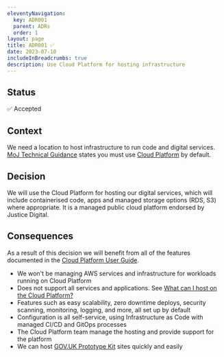 ```yaml
---
eleventyNavigation:
  key: ADR001
  parent: ADRs
  order: 1
layout: page
title: ADR001 ✅
date: 2023-07-10
includeInBreadcrumbs: true
description: Use Cloud Platform for hosting infrastructure
---
```


## Status

✅ Accepted

## Context

We need a location to host infrastructure to run code and digital services. [MoJ Technical Guidance](https://technical-guidance.service.justice.gov.uk/documentation/standards/hosting.html#how-to-host-services) states you must use [Cloud Platform](https://user-guide.cloud-platform.service.justice.gov.uk/) by default.

## Decision

We will use the Cloud Platform for hosting our digital services, which will include containerised code, apps  and managed storage options (RDS, S3) where appropriate. It is a managed public cloud platform endorsed by
Justice Digital.

## Consequences

As a result of this decision we will benefit from all of the features documented in the [Cloud Platform User Guide](https://user-guide.cloud-platform.service.justice.gov.uk/).

- We won't be managing AWS services and infrastructure for workloads running on Cloud Platform
- Does not support all services and applications. See [What can I host on the Cloud Platform?](https://user-guide.cloud-platform.service.justice.gov.uk/documentation/concepts/what-is-the-cloud-platform.html#what-can-i-host-on-the-cloud-platform)
- Features such as easy scalability, zero downtime deploys, security scanning, monitoring, logging, and more, all set up by default
- Configuration is all self-service, using Infrastructure as Code with managed CI/CD and GitOps processes
- The Cloud Platform team manage the hosting and provide support for the platform
- We can host [GOV.UK Prototype Kit](https://user-guide.cloud-platform.service.justice.gov.uk/documentation/getting-started/prototype-kit.html) sites quickly and easily
